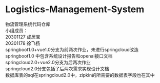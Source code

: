 # Logistics-Management-System
物流管理系统代码仓库  
小组成员：  
20301127 成居宝  
20301178 徐飞扬  
springboot1.0+vue1.0分支为前两次作业，未进行springcloud改造  
springboot1.0 中包含系统设计报告和openai接口文档  
springcloud2.0+vue2.0分支为后两次作业  
springcloud2.0分支包括了后两次需求实现设计文档  
数据库表的sql在springcloud2.0中，zipkin的所需要的数据表字段也在其中
